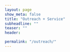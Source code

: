 ```yaml
---
layout: page
show_meta: false
title: "Outreach + Service"
subheadline: ""
teaser: ""
header:

permalink: "/outreach/"
---
```



